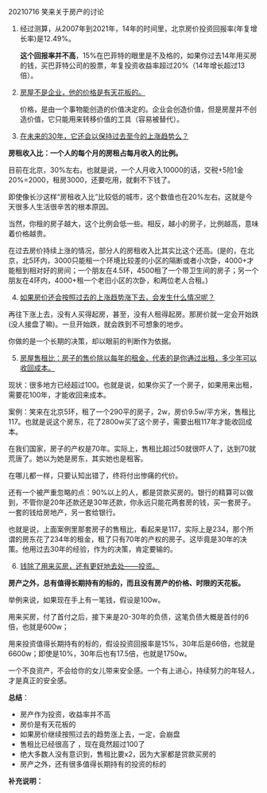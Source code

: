 20210716 笑来关于房产的讨论

1. 经过测算，从2007年到2021年，14年的时间里，北京房价投资回报率(年复增长率)是12.49%。

   **这个回报率并不高**，15%在巴菲特的眼里是不及格的，如果你过去14年用买房的钱，买巴菲特公司的股票，年复投资收益率超过20%（14年增长超过13倍）。

2. <u>房屋不是企业，他的价格是有天花板的。</u>

   价格，是由一个事物能创造的价值决定的。企业会创造价值，但是房屋并不创造价值，它只能用来转移价值的工具（容易被替代）。

3. <u>在未来的30年，它还会以保持过去至今的上涨趋势么？</u>

**房租收入比：一个人的每个月的房租占每月收入的比例。**

目前在北京，30%左右。也就是说，一个人月收入10000的话，交税+5险1金20%=2000，租房3000，还要吃用，就剩不下钱了。

即使像长沙这样“房租收入比”比较低的城市，这个数值也在20%左右。这就是今天很多人生活很辛苦的根本原因。

当然，你租的房子越大，这个比例会低一些。相反，越小的房子，比例越高，意味着价格越贵。

在过去房价持续上涨的情况，部分人的房租收入比其实比这个还高。(是的，在北京，北5环内，3000只能租一个环境比较差的小区的隔断或者小次卧，4000+才能租到相对好的房间；一个朋友在4.5环，4500租了一个带卫生间的房子；另一个朋友在4环内，4000+租一个老旧小区的次卧，和两位老人合租。)

4. <u>如果房价还会按照过去的上涨趋势涨下去，会发生什么情况呢？</u>

再往下涨上去，没有人买得起房，甚至，没有人租得起房。那房价就一定会开始跌(没人接盘了嘛)。一旦开始跌，就会跌到不可想象的地步。

你做的是一个长期的决策，却以眼前的判断作为依据。

5. <u>房屋售租比：房子的售价除以每年的租金，代表的是你通过出租，多少年可以收回成本。</u>

现状：很多地方已经超过100。也就是说，如果你买了一个房子，如果用来出租，需要花100年，才能收回来成本。

案例：笑来在北京5环，租了一个290平的房子，2w，房价9.5w/平方米，售租比117。也就是说这个房东，花了2800w买了这个房子，需要出租117年才能收回成本。

在我们国家，房子的产权是70年。实际上，售租比超过50就很吓人了，达到70就荒唐了。她以为她是房东，其实她也是租客。

在哪儿都一样，只要认知出错了，终将付出惨痛的代价。

还有一个被严重忽略的点：90%以上的人，都是贷款买房的。银行的精算可以做到，不管你是20年还款还是30年还款，你永远只能花两套房的钱，买一套房子。一套的钱给房地产，另一套给银行。

也就是说，上面案例里那套房子的售租比，看起来是117，实际上是234，那个所谓的房东花了234年的租金，租了只有70年的产权的房子。这毕竟是30年的决策。他用过去30年的经验，作为的决策，肯定要输的。

6. <u>钱除了用来买房，还有更好地去处——投资。</u>

**房产之外，总有值得长期持有的标的，而且没有房产的价格、时限的天花板。** 

举例来说，如果现在手上有一笔钱，假设是100w。

用来买房，付了首付之后，接下来是20-30年的负债，这笔负债大概是首付的6倍，也就是600w；

用来投资值得长期持有的标的，假设投资回报率是15%，30年后是66倍，也就是6600w；即使是10%，30年后也有17.5倍，也就是1750w。

一个不良资产，不会给你的女儿带来安全感。一个有上进心，持续努力的年轻人，才是真正的安全感。

**总结**：

- 房产作为投资，收益率并不高
- 房价是有天花板的
- 如果房价继续按照过去的趋势涨上去，一定，会崩盘
- 售租比已经很高了 ，现在竟然超过100了
- 绝大多数人没有意识到，售租比要x2，因为大家都是贷款买房的
- 房产之外，还有很多值得长期持有的投资的标的 

**补充说明：**

